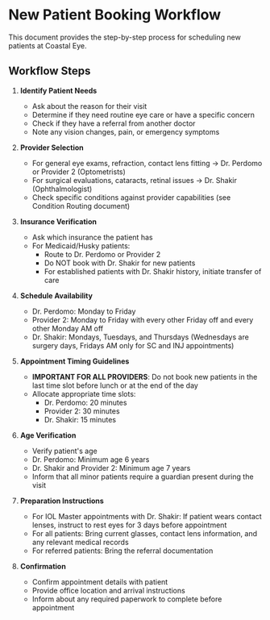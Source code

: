 # New Patient Booking Workflow

This document provides the step-by-step process for scheduling new patients at Coastal Eye.

## Workflow Steps

1. **Identify Patient Needs**
   - Ask about the reason for their visit
   - Determine if they need routine eye care or have a specific concern
   - Check if they have a referral from another doctor
   - Note any vision changes, pain, or emergency symptoms

2. **Provider Selection**
   - For general eye exams, refraction, contact lens fitting → Dr. Perdomo or Provider 2 (Optometrists)
   - For surgical evaluations, cataracts, retinal issues → Dr. Shakir (Ophthalmologist)
   - Check specific conditions against provider capabilities (see Condition Routing document)

3. **Insurance Verification**
   - Ask which insurance the patient has
   - For Medicaid/Husky patients:
     - Route to Dr. Perdomo or Provider 2
     - Do NOT book with Dr. Shakir for new patients
     - For established patients with Dr. Shakir history, initiate transfer of care

4. **Schedule Availability**
   - Dr. Perdomo: Monday to Friday
   - Provider 2: Monday to Friday with every other Friday off and every other Monday AM off
   - Dr. Shakir: Mondays, Tuesdays, and Thursdays (Wednesdays are surgery days, Fridays AM only for SC and INJ appointments)

5. **Appointment Timing Guidelines**
   - **IMPORTANT FOR ALL PROVIDERS**: Do not book new patients in the last time slot before lunch or at the end of the day
   - Allocate appropriate time slots:
     - Dr. Perdomo: 20 minutes
     - Provider 2: 30 minutes
     - Dr. Shakir: 15 minutes

6. **Age Verification**
   - Verify patient's age
   - Dr. Perdomo: Minimum age 6 years
   - Dr. Shakir and Provider 2: Minimum age 7 years
   - Inform that all minor patients require a guardian present during the visit

7. **Preparation Instructions**
   - For IOL Master appointments with Dr. Shakir: If patient wears contact lenses, instruct to rest eyes for 3 days before appointment
   - For all patients: Bring current glasses, contact lens information, and any relevant medical records
   - For referred patients: Bring the referral documentation

8. **Confirmation**
   - Confirm appointment details with patient
   - Provide office location and arrival instructions
   - Inform about any required paperwork to complete before appointment